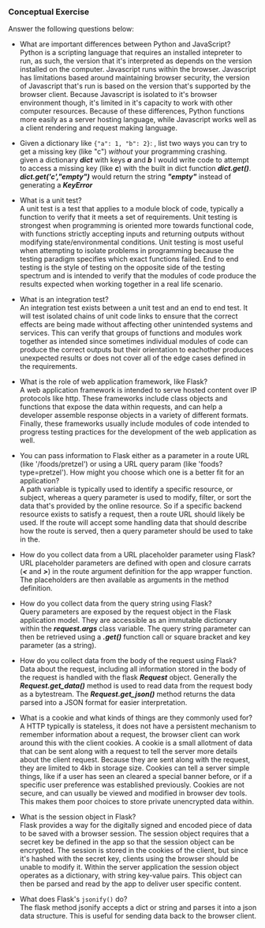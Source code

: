 ### Conceptual Exercise

Answer the following questions below:

- What are important differences between Python and JavaScript?  
  Python is a scripting language that requires an installed intepreter to run, as such, the version that it's interpreted as depends on the version installed on the computer. Javascript runs within the browser. Javascript has limitations based around maintaining browser security, the version of Javascript that's run is based on the version that's supported by the browser client. Because Javascript is isolated to it's browser environment though, it's limited in it's capacity to work with other computer resources. Because of these differences, Python functions more easily as a server hosting language, while Javascript works well as a client rendering and request making language.

- Given a dictionary like ``{"a": 1, "b": 2}``: , list two ways you
  can try to get a missing key (like "c") *without* your programming
  crashing.  
  given a dictionary **_dict_** with keys **_a_** and **_b_** I would write code to attempt to access a missing key (like **_c_**) with the built in dict function **_dict.get()_**. **_dict.get('c',"empty")_** would return the string **_"empty"_** instead of generating a **_KeyError_**

- What is a unit test?  
  A unit test is a test that applies to a module block of code, typically a function to verify that it meets a set of requirements. Unit testing is strongest when programming is oriented more towards functional code, with functions strictly accepting inputs and returning outputs without modifying state/environmental conditions. Unit testing is most useful when attempting to isolate problems in programming because the testing paradigm specifies which exact functions failed. End to end testing is the style of testing on the opposite side of the testing spectrum and is intended to verify that the modules of code produce the results expected when working together in a real life scenario.

- What is an integration test?  
  An integration test exists between a unit test and an end to end test. It will test isolated chains of unit code links to ensure that the correct effects are being made without affecting other unintended systems and services. This can verify that groups of functions and modules work together as intended since sometimes individual modules of code can produce the correct outputs but their orientation to eachother produces unexpected results or does not cover all of the edge cases defined in the requirements.

- What is the role of web application framework, like Flask?  
  A web application framework is intended to serve hosted content over IP protocols like http. These frameworks include class objects and functions that expose the data within requests, and can help a developer assemble response objects in a variety of different formats. Finally, these frameworks usually include modules of code intended to progress testing practices for the development of the web application as well.

- You can pass information to Flask either as a parameter in a route URL
  (like '/foods/pretzel') or using a URL query param (like
  'foods?type=pretzel'). How might you choose which one is a better fit
  for an application?  
  A path variable is typically used to identify a specific resource, or subject, whereas a query parameter is used to modify, filter, or sort the data that's provided by the online resource. So if a specific backend resource exists to satisfy a request, then a route URL should likely be used. If the route will accept some handling data that should describe how the route is served, then a query parameter should be used to take in the.

- How do you collect data from a URL placeholder parameter using Flask?
  URL placeholder parameters are defined with open and closure carrats (**_<_** and **_>_**) in the route argument definition for the app wrapper function. The placeholders are then available as arguments in the method definition.

- How do you collect data from the query string using Flask?  
  Query parameters are exposed by the request object in the Flask application model. They are accessible as an immutable dictionary within the **_request.args_** class variable. The query string parameter can then be retrieved using a **_.get()_** function call or square bracket and key parameter (as a string). 

- How do you collect data from the body of the request using Flask?  
  Data about the request, including all information stored in the body of the request is handled with the flask **_Request_** object. Generally the **_Request.get\_data()_** method is used to read data from the request body as a bytestream. The **_Request.get\_json()_** method returns the data parsed into a JSON format for easier interpretation.

- What is a cookie and what kinds of things are they commonly used for?  
  A HTTP typically is stateless, it does not have a persistent mechanism to remember information about a request, the browser client can work around this with the client cookies. A cookie is a small allotment of data that can be sent along with a request to tell the server more details about the client request. Because they are sent along with the request, they are limited to 4kb in storage size. Cookies can tell a server simple things, like if a user has seen an cleared a special banner before, or if a specific user preference was established previously. Cookies are not secure, and can usually be viewed and modified in browser dev tools. This makes them poor choices to store private unencrypted data within.

- What is the session object in Flask?  
  Flask provides a way for the digitally signed and encoded piece of data to be saved with a browser session. The session object requires that a secret key be defined in the app so that the session object can be encrypted. The session is stored in the cookies of the client, but since it's hashed with the secret key, clients using the browser should be unable to modify it. Within the server application the session object operates as a dictionary, with string key-value pairs. This object can then be parsed and read by the app to deliver user specific content. 

- What does Flask's `jsonify()` do?  
  The flask method jsonify accepts a dict or string and parses it into a json data structure. This is useful for sending data back to the browser client.
